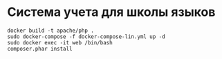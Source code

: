# Система учета для школы языков
```
docker build -t apache/php .
sudo docker-compose -f docker-compose-lin.yml up -d
sudo docker exec -it web /bin/bash
composer.phar install
```